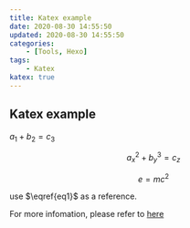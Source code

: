 ```yaml
---
title: Katex example
date: 2020-08-30 14:55:50
updated: 2020-08-30 14:55:50
categories:
	- [Tools, Hexo]
tags:
	- Katex
katex: true
---
```


## Katex example
$a_1 + b_2 = c_3$

$$
a_x^2 + b_y^3 = c_z
$$

$$\begin{equation}\label{eq1}
e=mc^2
\end{equation}$$

use $\eqref{eq1}$ as a reference.

For more infomation, please refer to [here](https://github.com/theme-next/hexo-theme-next/blob/master/docs/zh-CN/MATH.md)
